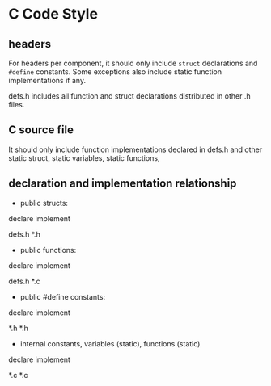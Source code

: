# C Code Style

## headers

For headers per component, it should only include `struct` declarations and `#define` constants. Some exceptions also include static function implementations if any.

defs.h includes all function and struct declarations distributed in other .h files.


## C source file

It should only include function implementations declared in defs.h and other static struct, static variables, static functions,

## declaration and implementation relationship

- public structs: 

declare            implement

defs.h             *.h

- public functions:

declare            implement

defs.h             *.c

- public #define constants:

declare            implement

*.h                *.h

- internal constants, variables (static), functions (static)

declare            implement

*.c                *.c

